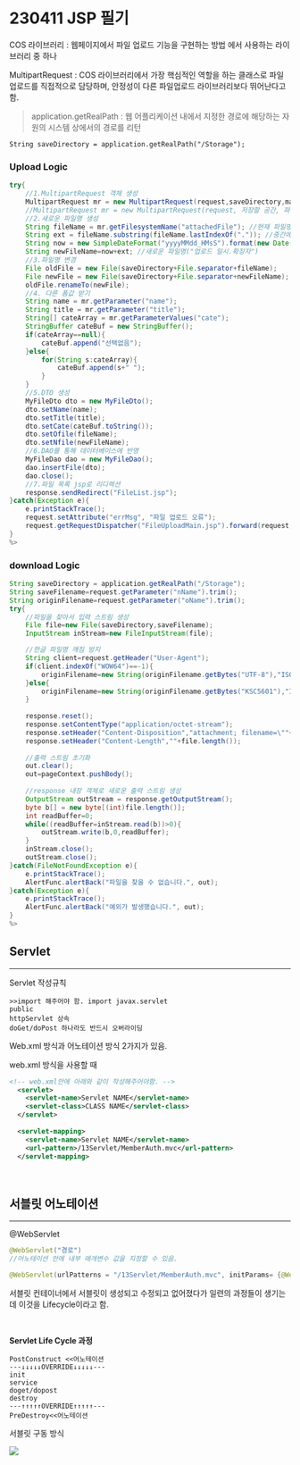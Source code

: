 # 230411 JSP 필기
COS 라이브러리 : 웹페이지에서 파일 업로드 기능을 구현하는 방법 에서 사용하는 라이브러리 중 하나

MultipartRequest : COS 라이브러리에서 가장 핵심적인 역할을 하는 클래스로 파일 업로드를 직접적으로 담당하며, 안정성이 다른 파일업로드 라이브러리보다 뛰어난다고 함.

> application.getRealPath : 웹 어플리케이션 내에서 지정한 경로에 해당하는 자원의 시스템 상에서의 경로를 리턴
```
String saveDirectory = application.getRealPath("/Storage");
```
### Upload Logic
```java
try{
	//1.MultipartRequest 객체 생성
	MultipartRequest mr = new MultipartRequest(request,saveDirectory,maxPostSize,encoding);
	//MultipartRequest mr = new MultipartRequest(request, 저장할 공간, 파일 최대 크기, 인코딩 방식);
	//2.새로운 파일명 생성
	String fileName = mr.getFilesystemName("attachedFile"); //현재 파일명
	String ext = fileName.substring(fileName.lastIndexOf(".")); //중간에 혹시 모를 점이 있을 수 있으니까 맨뒤에서 부터 찾기
	String now = new SimpleDateFormat("yyyyMMdd_HMsS").format(new Date());
	String newFileName=now+ext; //새로운 파일명("업로드 일시.확장자")
	//3.파일명 변경
	File oldFile = new File(saveDirectory+File.separator+fileName);
	File newFile = new File(saveDirectory+File.separator+newFileName);
	oldFile.renameTo(newFile);
	//4. 다른 폼값 받기
	String name = mr.getParameter("name");
	String title = mr.getParameter("title");
	String[] cateArray = mr.getParameterValues("cate");
	StringBuffer cateBuf = new StringBuffer();
	if(cateArray==null){
		cateBuf.append("선택없음");
	}else{
		for(String s:cateArray){
			cateBuf.append(s+" ");
		}
	}
	//5.DTO 생성
	MyFileDto dto = new MyFileDto();
	dto.setName(name);
	dto.setTitle(title);
	dto.setCate(cateBuf.toString());
	dto.setOfile(fileName);
	dto.setNfile(newFileName);
	//6.DAO를 통해 데이터베이스에 반영
	MyFileDao dao = new MyFileDao();
	dao.insertFile(dto);
	dao.close();
	//7.파일 목록 jsp로 리디렉션
	response.sendRedirect("FileList.jsp");
}catch(Exception e){
	e.printStackTrace();
	request.setAttribute("errMsg", "파일 업로드 오류");
	request.getRequestDispatcher("FileUploadMain.jsp").forward(request, response);
}
%>
```
### download Logic
```java
String saveDirectory = application.getRealPath("/Storage");
String saveFilename=request.getParameter("nName").trim();
String originFilename=request.getParameter("oName").trim();
try{
	//파일을 찾아서 입력 스트림 생성
	File file=new File(saveDirectory,saveFilename);
	InputStream inStream=new FileInputStream(file);

	//한글 파일명 깨짐 방지
	String client=request.getHeader("User-Agent");
	if(client.indexOf("WOW64")==-1){
		originFilename=new String(originFilename.getBytes("UTF-8"),"ISO-8859-1");
	}else{
		originFilename=new String(originFilename.getBytes("KSC5601"),"ISO-8859-1");
	}
	
	response.reset();
	response.setContentType("application/octet-stream");
	response.setHeader("Content-Disposition","attachment; filename=\""+originFilename+"\"");
	response.setHeader("Content-Length",""+file.length());
	
	//출력 스트림 초기화
	out.clear();
	out=pageContext.pushBody();
	
	//response 내장 객체로 새로운 출력 스트림 생성
	OutputStream outStream = response.getOutputStream();
	byte b[] = new byte[(int)file.length()];
	int readBuffer=0;
	while((readBuffer=inStream.read(b))>0){
		outStream.write(b,0,readBuffer);	
	}
	inStream.close();
	outStream.close();
}catch(FileNotFoundException e){
	e.printStackTrace();
	AlertFunc.alertBack("파일을 찾을 수 없습니다.", out);
}catch(Exception e){
	e.printStackTrace();
	AlertFunc.alertBack("예외가 발생했습니다.", out);
}
%>
```

## Servlet
---
Servlet 작성규칙
```
>>import 해주어야 함. import javax.servlet
public
httpServlet 상속
doGet/doPost 하나라도 반드시 오버라이딩

```

Web.xml 방식과 어노테이션 방식 2가지가 있음.

web.xml 방식을 사용할 때 
```xml
<!-- web.xml안에 아래와 같이 작성해주어야함. -->
  <servlet>
  	<servlet-name>Servlet NAME</servlet-name>
  	<servlet-class>CLASS NAME</servlet-class>
  </servlet>
  
  <servlet-mapping>
  	<servlet-name>Servlet NAME</servlet-name>
  	<url-pattern>/13Servlet/MemberAuth.mvc</url-pattern>
  </servlet-mapping>
```

<br>

## 서블릿 어노테이션
---
@WebServlet
```java
@WebServlet("경로")
//어노테이션 안에 내부 매개변수 값을 지정할 수 있음.

@WebServlet(urlPatterns = "/13Servlet/MemberAuth.mvc", initParams= {@WebInitParam(name = "manager", value = "admin")})
```
서블릿 컨테이너에서 서블릿이 생성되고 수정되고 없어졌다가 일련의 과정들이 생기는데 이것을 Lifecycle이라고 함.  

<br>

**Servlet Life Cycle 과정**
```  
PostConstruct <<어노테이션  
---↓↓↓↓↓OVERRIDE↓↓↓↓↓---  
init  
service  
doget/dopost  
destroy  
---↑↑↑↑↑OVERRIDE↑↑↑↑↑---
PreDestroy<<어노테이션  
```

서블릿 구동 방식

<img src="https://velog.velcdn.com/images%2Fimok-_%2Fpost%2F71a1251c-b023-4261-8689-2c722026eb77%2F%EC%84%9C%EB%B8%94%EB%A6%BF%20%EA%B5%AC%EB%8F%99%EC%A0%88%EC%B0%A8.PNG">